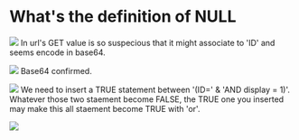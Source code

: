 # **What's the definition of NULL**
![](https://i.imgur.com/7LOn3MZ.png)
In url's GET value is so suspecious that it might associate to 'ID' and seems encode in base64.

![](https://i.imgur.com/PDCi0oe.png)
Base64 confirmed.

![](https://i.imgur.com/ElqAgOA.png)
We need to insert a TRUE statement between '(ID=' & 'AND display = 1)'. Whatever those two staement become FALSE, the TRUE one you inserted may make this all staement become TRUE with 'or'.

![](https://i.imgur.com/1eczBc3.png)






